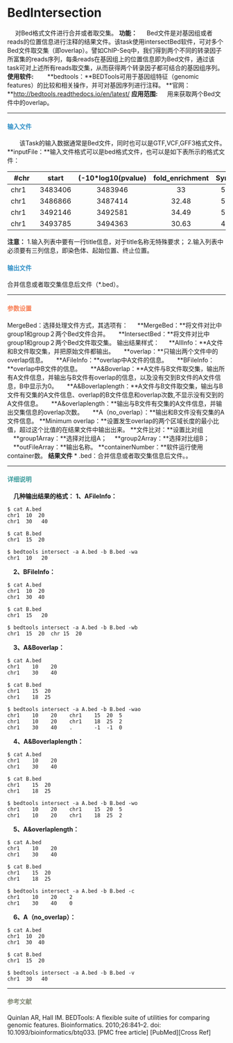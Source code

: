# BedIntersection
　	对Bed格式文件进行合并或者取交集。
  **功能：**
　	Bed文件是对基因组或者reads的位置信息进行注释的结果文件。该task使用intersectBed软件，可对多个Bed文件取交集（即overlap）。譬如ChIP-Seq中，我们得到两个不同的转录因子所富集的reads序列，每条reads在基因组上的位置信息即为Bed文件，通过该task可对上述所有reads取交集，从而获得两个转录因子都可结合的基因组序列。
**使用软件:**
　　**bedtools：**BEDTools可用于基因组特征（genomic features）的比较和相关操作，并可对基因序列进行注释。
**官网：**http://bedtools.readthedocs.io/en/latest/
**应用范围:**
　	用来获取两个Bed文件中的overlap。

***
#### **<i class="fa fa-dot-circle-o" aria-hidden="true" style="color:#3090C7"></i><span style="color:#3090C7"> 输入文件</span>**
　　该Task的输入数据通常是Bed文件，同时也可以是GTF,VCF,GFF3格式文件。 
**inputFile：**输入文件格式可以是bed格式文件，也可以是如下表所示的格式文件：

| #chr   |  start  |(-10*log10(pvalue)|fold_enrichment|Symbol|
| -------- |  :----: | :----:  |  :----: | :----: |
| chr1     |  3483406 |3483946 |33|5.91|LOC102640548|
| chr1     | 3486866   |3487414|32.48|5.91|LOC102640548|
| chr1     |  3492146  |3492581|34.49|5.91|LOC102640548|
|chr1　|3493785|3494363　|30.63|4.22|LOC102640548|
**注意：**
1.输入列表中要有一行title信息，对于title名称无特殊要求；
2.输入列表中必须要有三列信息，即染色体、起始位置、终止位置。
#### **<i class="fa fa-dot-circle-o" aria-hidden="true" style="color:#3090C7"></i><span style="color:#3090C7"> 输出文件</span>**
合并信息或者取交集信息后文件（*.bed）。
***
#### **<i class="fa fa-cog" aria-hidden="true" style="color:#F88158"></i> <span style="color:#F88158">参数设置<span>**
<label id='merge'>MergeBed：</label>选择处理文件方式，其选项有：
　 **MergeBed：**将文件对比中group1和group２两个Bed文件合并。
　 **IntersectBed：**将文件对比中group1和group２两个Bed文件取交集。
<label id='outType'>输出结果样式：</label>
　 **AllInfo：**A文件和B文件取交集，并把原始文件都输出。
　 **overlap：**只输出两个文件中的overlap信息。
　 **AFileInfo：**overlap中A文件的信息。
　 **BFileInfo：**overlap中B文件的信息。
　 **A&Boverlap：**A文件与B文件取交集，输出所有A文件信息，并输出与B文件有overlap的信息，以及没有交到B文件的A文件信息，B中显示为0。
　 **A&Boverlaplength：**A文件与B文件取交集，输出与B文件有交集的A文件信息、overlap的B文件信息和overlap次数,不显示没有交到的A文件信息。
　 **A&overlaplength：**输出与B文件有交集的A文件信息，并输出交集信息的overlap次数。
　 **A（no_overlap）：**输出和B文件没有交集的A文件信息。
**Minimum overlap：**设置发生overlap的两个区域长度的最小比值，超过这个比值的在结果文件中输出出来。
**文件比对：**设置比对组
　**group1Array：**选择对比组A；
　**group2Array：**选择对比组B；
　**outFileArray：**输出名称。
**containerNumber：**软件运行使用container数。
**结果文件**
\* .bed：合并信息或者取交集信息后文件。。
***
#### **<i class="fa fa-pencil-square-o" aria-hidden="true" style="color:#3B9C9C"></i> <span style="color:#3B9C9C">详细说明<span>**
　**几种输出结果的格式：**
 **1、AFileInfo：**
```
$ cat A.bed
chr1  10  20
chr1  30   40

$ cat B.bed
chr1  15  20

$ bedtools intersect -a A.bed -b B.bed -wa
chr1  10   20
```

　**2、BFileInfo：**
```
$ cat A.bed
chr1  10  20
chr1  30  40

$ cat B.bed
chr1  15   20

$ bedtools intersect -a A.bed -b B.bed -wb
chr1  15  20  chr 15  20
```

　**3、A&Boverlap：**
```
$ cat A.bed
chr1    10    20
chr1    30    40

$ cat B.bed
chr1    15  20
chr1    18  25

$ bedtools intersect -a A.bed -b B.bed -wao
chr1    10    20    chr1    15  20  5
chr1    10    20    chr1    18  25  2
chr1    30    40    .       -1  -1  0
```

　**4、A&Boverlaplength：**
```
$ cat A.bed
chr1    10    20
chr1    30    40

$ cat B.bed
chr1    15  20
chr1    18  25

$ bedtools intersect -a A.bed -b B.bed -wo
chr1    10    20    chr1    15  20  5
chr1    10    20    chr1    18  25  2
```
　**5、A&overlaplength：**
```
$ cat A.bed
chr1    10    20
chr1    30    40

$ cat B.bed
chr1    15  20
chr1    18  25

$ bedtools intersect -a A.bed -b B.bed -c
chr1    10    20    2
chr1    30    40    0
```
　**6、A（no_overlap）：**
```
$ cat A.bed
chr1  10  20
chr1  30  40

$ cat B.bed
chr1  15  20

$ bedtools intersect -a A.bed -b B.bed -v
chr1  30   40
```
***
#### **<i class="fa fa-file-text" aria-hidden="true" style="color:#848b79"></i><span style="color:#848b79"> 参考文献<span>**
Quinlan AR, Hall IM. BEDTools: A flexible suite of utilities for comparing genomic features. Bioinformatics. 2010;26:841–2. doi: 10.1093/bioinformatics/btq033. [PMC free article] [PubMed][Cross Ref]

